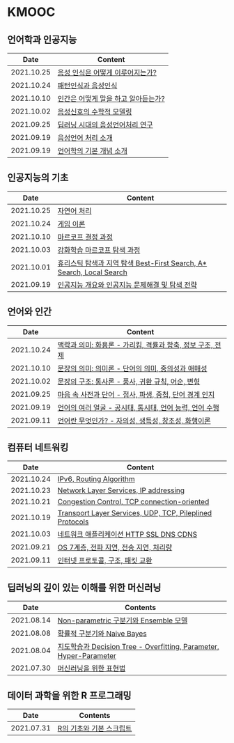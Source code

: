 # KMOOC

## 언어학과 인공지능

| Date       | Content                                                      |
| ---------- | ------------------------------------------------------------ |
| 2021.10.25 | [음성 인식은 어떻게 이루어지는가?](https://github.com/sangjinsu/kmooc/blob/main/linguistics-and-ai/week7.md) |
| 2021.10.24 | [패턴인식과 음성인식](https://github.com/ruslanlvivsky/kmooc/blob/main/linguistics-and-ai/week6.md) |
| 2021.10.10 | [인간은 어떻게 말을 하고 알아듣는가?](https://github.com/ruslanlvivsky/kmooc/blob/main/linguistics-and-ai/week5.md) |
| 2021.10.02 | [음성신호의 수학적 모델링](https://github.com/jinsuSang/kmooc/blob/main/linguistics-and-ai/week4.md) |
| 2021.09.25 | [딥러닝 시대의 음성언어처리 연구](https://github.com/jinsuSang/kmooc/blob/main/linguistics-and-ai/week3.md) |
| 2021.09.19 | [음성언어 처리 소개](https://github.com/jinsuSang/kmooc/blob/main/linguistics-and-ai/week2.md) |
| 2021.09.19 | [언어학의 기본 개념 소개](https://github.com/jinsuSang/kmooc/blob/main/linguistics-and-ai/week1.md) |

## 인공지능의 기초

| Date       | Content                                                      |
| ---------- | ------------------------------------------------------------ |
| 2021.10.25 | [자연어 처리](https://github.com/sangjinsu/kmooc/blob/main/basics-of-artificial-intelligence/week7.md) |
| 2021.10.24 | [게임 이론](https://github.com/sangjinsu/kmooc/blob/main/basics-of-artificial-intelligence/week6.md) |
| 2021.10.10 | [마르코프 결정 과정](https://github.com/ruslanlvivsky/kmooc/blob/main/basics-of-artificial-intelligence/week5.md) |
| 2021.10.03 | [강화학습 마르코프 탐색 과정](https://github.com/jinsuSang/kmooc/blob/main/basics-of-artificial-intelligence/week4.md) |
| 2021.10.01 | [휴리스틱 탐색과 지역 탐색 Best-First Search, A* Search, Local Search](https://github.com/jinsuSang/kmooc/blob/main/basics-of-artificial-intelligence/week3.md) |
| 2021.09.19 | [인공지능 개요와 인공지능 문제해결 및 탐색 전략](https://github.com/jinsuSang/kmooc/blob/main/basics-of-artificial-intelligence/week1-and-week2.md) |

## 언어와 인간

| Date       | Content                                                      |
| ---------- | ------------------------------------------------------------ |
| 2021.10.24 | [맥락과 의미: 화용론 - 가리킴, 격률과 함축, 정보 구조, 전제](https://github.com/sangjinsu/kmooc/blob/main/human-and-language/week06-meanings-in-context-pregmatics.md) |
| 2021.10.10 | [문장의 의미: 의미론 - 단어의 의미, 중의성과 애매성](https://github.com/ruslanlvivsky/kmooc/blob/main/human-and-language/week05-sentence-meaning-semantics.md) |
| 2021.10.02 | [문장의 구조: 통사론 - 품사, 귀환 규칙, 어순, 변형](https://github.com/jinsuSang/kmooc/blob/main/human-and-language/week04-sentence-structures-syntax.md) |
| 2021.09.25 | [마음 속 사전과 단어 - 접사, 파생, 중첩, 단어 경계 인지](https://github.com/jinsuSang/kmooc/blob/main/human-and-language/week03-mental-lexicon-and-words.md) |
| 2021.09.19 | [언어의 여러 얼굴 - 공시태, 통시태, 언어 능력, 언어 수행](https://github.com/jinsuSang/kmooc/blob/main/human-and-language/week02-many-faces-of-language.md) |
| 2021.09.11 | [언어란 무엇인가? - 자의성, 생득성, 창조성, 화행이론](https://github.com/jinsuSang/kmooc/blob/main/human-and-language/week01-what-is-language.md) |

## 컴퓨터 네트워킹

| Date       | Content                                                      |
| ---------- | ------------------------------------------------------------ |
| 2021.10.24 | [IPv6, Routing Algorithm](https://github.com/sangjinsu/kmooc/blob/main/computer-networking/week07-efficient-use-of-ip-addressing-routing.md) |
| 2021.10.23 | [Network Layer Services, IP addressing](https://github.com/sangjinsu/kmooc/blob/main/computer-networking/week06-network-layer-services.md) |
| 2021.10.21 | [Congestion Control, TCP connection-oriented](https://github.com/ruslanlvivsky/kmooc/blob/main/computer-networking/week05-transmission-control-protocol.md) |
| 2021.10.19 | [Transport Layer Services, UDP, TCP, Pileplined Protocols](https://github.com/ruslanlvivsky/kmooc/blob/main/computer-networking/week04-transport-layer-services.md) |
| 2021.10.03 | [네트워크 애플리케이션 HTTP SSL DNS CDNS](https://github.com/jinsuSang/kmooc/blob/main/computer-networking/week03-network-application.md) |
| 2021.09.21 | [OS 7계층, 전파 지연, 전송 지연, 처리량](https://github.com/jinsuSang/kmooc/blob/main/computer-networking/week02-network-internet.md) |
| 2021.09.11 | [인터넷 프로토콜, 구조, 패킷 교환](https://github.com/jinsuSang/kmooc/blob/main/computer-networking/week01-internet-protocol.md) |

## 딥러닝의 깊이 있는 이해를 위한 머신러닝

| Date       | Contents                                                     |
| ---------- | ------------------------------------------------------------ |
| 2021.08.14 | [Non-parametric 구분기와  Ensemble 모델](https://github.com/jinsuSang/kmooc/blob/main/machine-learning-for-deep-learning/non-parametric-classifier-and-ensemble-model.md) |
| 2021.08.08 | [확률적 구분기와 Naive Bayes](https://github.com/jinsuSang/kmooc/blob/main/machine-learning-for-deep-learning/naive-bayes.md) |
| 2021.08.04 | [지도학습과 Decision Tree - Overfitting, Parameter, Hyper-Parameter](https://github.com/jinsuSang/kmooc/blob/main/machine-learning-for-deep-learning/supervised-learning-and-decision-tree.md) |
| 2021.07.30 | [머신러닝을 위한 표현법](https://github.com/jinsuSang/kmooc/blob/main/machine-learning-for-deep-learning/expressions-for-machine-learning.md) |

## 데이터 과학을 위한 R 프로그래밍

| Date       | Contents                                                     |
| ---------- | ------------------------------------------------------------ |
| 2021.07.31 | [R의 기초와 기본 스크립트](https://github.com/jinsuSang/kmooc/blob/main/r-programming-for-data-science/01-basic-r-script.md) |

